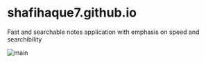 # shafihaque7.github.io
Fast and searchable notes application with emphasis on speed and searchibility

![main](https://github.com/shafihaque7/shafihaque7.github.io/blob/master/demo1.gif)
